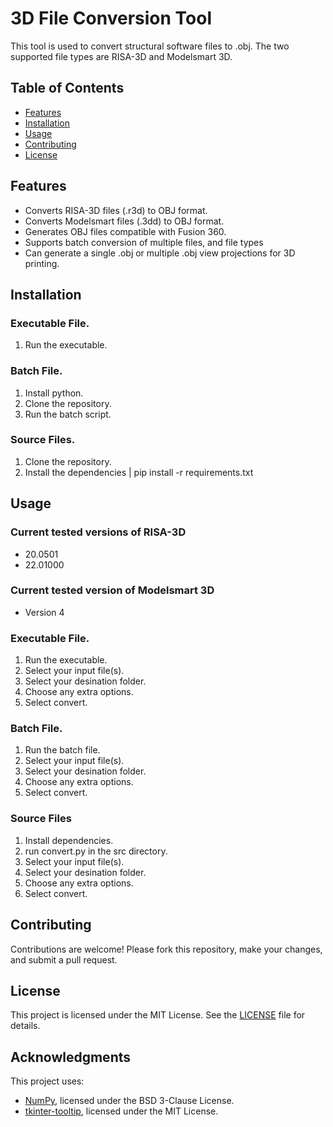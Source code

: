 # 3D File Conversion Tool

This tool is used to convert structural software files to .obj. The two supported file types are RISA-3D and Modelsmart 3D.

## Table of Contents
- [Features](#features)
- [Installation](#installation)
- [Usage](#usage)
- [Contributing](#contributing)
- [License](#license)

## Features
- Converts RISA-3D files (.r3d) to OBJ format.
- Converts Modelsmart files (.3dd) to OBJ format.
- Generates OBJ files compatible with Fusion 360.
- Supports batch conversion of multiple files, and file types
- Can generate a single .obj or multiple .obj view projections for 3D printing. 

## Installation

### Executable File.
1. Run the executable.

### Batch File.
1. Install python.
2. Clone the repository.
3. Run the batch script.

### Source Files.
1. Clone the repository.
2. Install the dependencies | pip install -r requirements.txt

## Usage
### Current tested versions of RISA-3D
- 20.0501
- 22.01000
### Current tested version of Modelsmart 3D
- Version 4

### Executable File.
1. Run the executable.
2. Select your input file(s).
3. Select your desination folder.
4. Choose any extra options.
5. Select convert.

### Batch File.
1. Run the batch file.
2. Select your input file(s).
3. Select your desination folder.
4. Choose any extra options.
5. Select convert.

### Source Files
1. Install dependencies.
2. run convert.py in the src directory.
3. Select your input file(s).
4. Select your desination folder.
5. Choose any extra options.
6. Select convert.

## Contributing
Contributions are welcome! Please fork this repository, make your changes, and submit a pull request.

## License
This project is licensed under the MIT License. See the [LICENSE](LICENSE) file for details.

## Acknowledgments
This project uses:
- [NumPy](https://numpy.org/), licensed under the BSD 3-Clause License.
- [tkinter-tooltip](https://pypi.org/project/tkinter-tooltip/), licensed under the MIT License.

